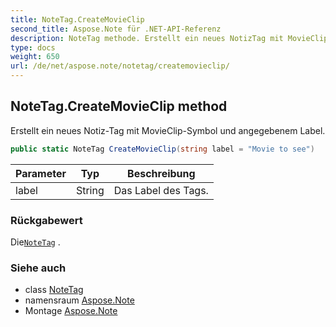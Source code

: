 ```yaml
---
title: NoteTag.CreateMovieClip
second_title: Aspose.Note für .NET-API-Referenz
description: NoteTag methode. Erstellt ein neues NotizTag mit MovieClipSymbol und angegebenem Label.
type: docs
weight: 650
url: /de/net/aspose.note/notetag/createmovieclip/
---
```

## NoteTag.CreateMovieClip method

Erstellt ein neues Notiz-Tag mit MovieClip-Symbol und angegebenem Label.

```csharp
public static NoteTag CreateMovieClip(string label = "Movie to see")
```

| Parameter | Typ | Beschreibung |
| --- | --- | --- |
| label | String | Das Label des Tags. |

### Rückgabewert

Die[`NoteTag`](../) .

### Siehe auch

* class [NoteTag](../)
* namensraum [Aspose.Note](../../notetag/)
* Montage [Aspose.Note](../../../)


